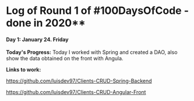 # Log of Round 1 of #100DaysOfCode - done in 2020**

#### Day 1: January 24. Friday

**Today's Progress:** Today I worked with Spring and created a DAO, also show the data obtained on the front with Angula.

**Links to work:**

https://github.com/luisdev97/Clients-CRUD-Spring-Backend

https://github.com/luisdev97/Clients-CRUD-Angular-Front

